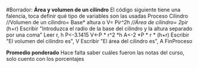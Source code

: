 #Borrador: **Área y volumen de un cilindro**
El código siguiente tiene una falencia, toca definir qué tipo de variables son las usadas
Proceso Cilindro
	//Volumen de un cilindro=  Base* altura o V= Pi*r^2h
	//Área de cilindro= 2*pi*r* (h+r)
	Escribir "Introduzca el radio de la base del cilindro y la altura separado por una coma"
	Leer r, h
	P<-3.1415
	V<-P * r^2 *h
	A<-2 *P * r * (h+r)
	Escribir "El volumen del cilindro es", V
	Escribir "El área del cilindro es", A
FinProceso


**Promedio ponderado**
Hace falta saber cuáles fueron las notas del curso, solo cuento con los porcentajes
